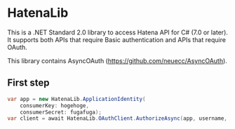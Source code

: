 # HatenaLib

This is a .NET Standard 2.0 library to access Hatena API for C# (7.0 or later). It supports both APIs that require Basic authentication and APIs that require OAuth.

This library contains AsyncOAuth (https://github.com/neuecc/AsyncOAuth).


## First step

~~~C#
var app = new HatenaLib.ApplicationIdentity(
    consumerKey: hogehoge,
    consumerSecret: fugafuga);
var client = await HatenaLib.OAuthClient.AuthorizeAsync(app, username, password);
~~~
